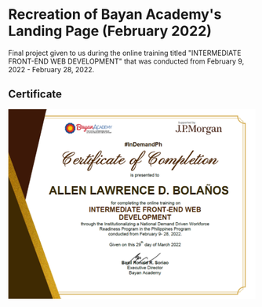 # Recreation of Bayan Academy's Landing Page (February 2022)
Final project given to us during the online training titled "INTERMEDIATE FRONT-END WEB DEVELOPMENT" that was conducted from February 9, 2022 - February 28, 2022.

## Certificate
![This is an image](/bayan-academy-certificate.png)
